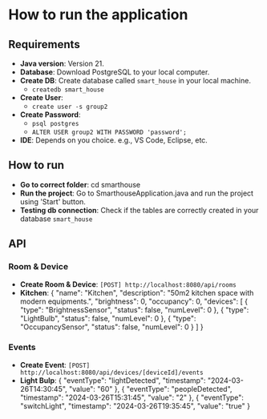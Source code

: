# How to run the application

## Requirements

- **Java version**: Version 21.
- **Database**: Download PostgreSQL to your local computer.
- **Create DB**: Create database called `smart_house` in your local machine. 
    - `createdb smart_house`
- **Create User**: 
    - `create user -s group2`
- **Create Password**:
    - `psql postgres`
    - `ALTER USER group2 WITH PASSWORD 'password';`
- **IDE**: Depends on you choice. e.g., VS Code, Eclipse, etc.

## How to run

- **Go to correct folder**: cd smarthouse
- **Run the project**: Go to SmarthouseApplication.java and run the project using 'Start' button.
- **Testing db connection**: Check if the tables are correctly created in your database `smart_house`

## API
### Room & Device
- **Create Room & Device**: `[POST] http://localhost:8080/api/rooms`
- **Kitchen**:
{
    "name": "Kitchen",
    "description": "50m2 kitchen space with modern equipments.",
    "brightness": 0,
    "occupancy": 0,
    "devices": [
        {
            "type": "BrightnessSensor",
            "status": false,
            "numLevel": 0
        },
        {
            "type": "LightBulb",
            "status": false,
            "numLevel": 0
        },
        {
            "type": "OccupancySensor",
            "status": false,
            "numLevel": 0
        }
    ]
}

### Events
- **Create Event**: `[POST] http://localhost:8080/api/devices/[deviceId]/events`
- **Light Bulp**:
{
    "eventType": "lightDetected",
    "timestamp": "2024-03-26T14:30:45",
    "value": "60"
},
{
    "eventType": "peopleDetected",
    "timestamp": "2024-03-26T15:31:45",
    "value": "2"
},
{
    "eventType": "switchLight",
    "timestamp": "2024-03-26T19:35:45",
    "value": "true"
}
